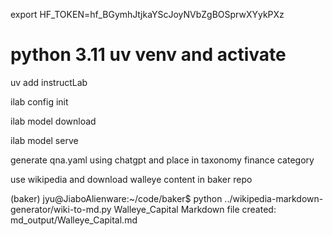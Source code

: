 export HF_TOKEN=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

# python 3.11 uv venv and activate
uv add instructLab

ilab config init

ilab model download

ilab model serve

generate qna.yaml using chatgpt and place in taxonomy finance category

use wikipedia and download walleye content in baker repo

(baker) jyu@JiaboAlienware:~/code/baker$ python ../wikipedia-markdown-generator/wiki-to-md.py Walleye_Capital
Markdown file created: md_output/Walleye_Capital.md

